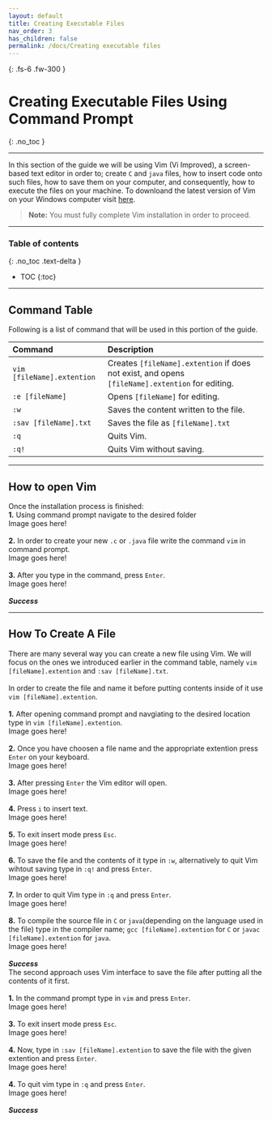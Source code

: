 ```yaml
---
layout: default
title: Creating Executable Files
nav_order: 3
has_children: false
permalink: /docs/Creating executable files
---
```


{: .fs-6 .fw-300 }

# Creating Executable Files Using Command Prompt
{: .no_toc }

---

In this section of the guide we will be using Vim (Vi Improved), a screen-based text editor in order to; create `C` and `java` files, how to insert code onto such files, how to save them on your computer, and consequently, how to execute the files on your machine.
To downloand the latest version of Vim on your Windows computer visit [here](https://www.vim.org/download.php).
>**Note:** You must fully complete Vim installation in order to proceed.

---

### Table of contents
{: .no_toc .text-delta }
* TOC
{:toc}

---

## Command Table

Following is a list of command that will be used in this portion of the guide.
<br/>

| Command                           | Description                                                                                             |
| :--------                         | :------------------------------------------------------------------------------------------------------ |
| `vim [fileName].extention`        | Creates `[fileName].extention` if does not exist, and opens `[fileName].extention` for editing.         |
| `:e [fileName]`                   | Opens `[fileName]` for editing.                                                                         |
| `:w`                              | Saves the content written to the file.                                                                  |
| `:sav [fileName].txt`             | Saves the file as `[fileName].txt`                                                                      |
| `:q`                              | Quits Vim.                                                                                              |
| `:q!`                             | Quits Vim without saving.                                                                               |

---

## How to open Vim

Once the installation process is finished:
<br/>
**1.** Using command prompt navigate to the desired folder
<br/>
Image goes here!
<br/>
<br/>
**2.** In order to create your new `.c` or `.java` file write the command `vim` in command prompt.
<br/>
Image goes here!
<br/>
<br/>
**3.** After you type in the command, press `Enter`.
<br/>
Image goes here!
<br/>
<br/>
***Success***

---
## How To Create A File

There are many several way you can create a new file using Vim. We will focus on the ones we introduced earlier in the command table, namely `vim [fileName].extention` and `:sav [fileName].txt`.
<br/>
<br/>
In order to create the file and name it before putting contents inside of it use `vim [fileName].extention`.
<br/>
<br/>
**1.** After opening command prompt and navgiating to the desired location type in `vim [fileName].extention`.
<br/>
Image goes here!
<br/>
<br/>
**2.** Once you have choosen a file name and the appropriate extention press `Enter` on your keyboard.
<br/>
Image goes here!
<br/>
<br/>
**3.** After pressing `Enter` the Vim editor will open.
<br/>
Image goes here!
<br/>
<br/>
**4.** Press `i` to insert text.
<br/>
Image goes here!
<br/>
<br/>
**5.** To exit insert mode press `Esc`.
<br/>
Image goes here!
<br/>
<br/>
**6.** To save the file and the contents of it type in `:w`, alternatively to quit Vim wihtout saving type in `:q!` and press `Enter`.
<br/>
Image goes here!
<br/>
<br/>
**7.** In order to quit Vim type in `:q` and press `Enter`.
<br/>
Image goes here!
<br/>
<br/>
**8.** To compile the source file in `C` or `java`(depending on the language used in the file) type in the compiler name; `gcc [fileName].extention` for `C` or `javac [fileName].extention` for `java`.
<br/>
Image goes here!
<br/>
<br/>
***Success***
<br/>
The second approach uses Vim interface to save the file after putting all the contents of it first.
<br/>
<br/>
**1.** In the command prompt type in `vim` and press `Enter`.
<br/>
Image goes here!
<br/>
<br/>
**3.** To exit insert mode press `Esc`.
<br/>
Image goes here!
<br/>
<br/>
**4.** Now, type in `:sav [fileName].extention` to save the file with the given extention and press `Enter`.
<br/>
Image goes here!
<br/>
<br/>
**4.** To quit vim type in `:q` and press `Enter`.
<br/>
Image goes here!
<br/>
<br/>
***Success***
